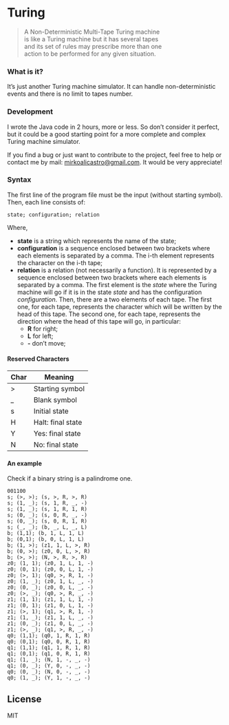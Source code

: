 <h1><a id="Turing_0"></a>Turing</h1>
<blockquote>
<p>A Non-Deterministic Multi-Tape Turing machine<br>
is like a Turing machine but it has several tapes<br>
and its set of rules may prescribe more than one<br>
action to be performed for any given situation.</p>
</blockquote>
<h3><a id="What_is_it_7"></a>What is it?</h3>
<p>It’s just another Turing machine simulator. It can handle non-deterministic events and there is no limit to tapes number.</p>
<h3><a id="Development_10"></a>Development</h3>
<p>I wrote the Java code in 2 hours, more or less. So don’t consider it perfect, but it could be a good starting point for a more complete and complex Turing machine simulator.</p>
<p>If you find a bug or just want to contribute to the project, feel free to help or contact me by mail: <a href="mailto:mirkoalicastro@gmail.com">mirkoalicastro@gmail.com</a>. It would be very appreciate!</p>
<h3><a id="Syntax_15"></a>Syntax</h3>
<p>The first line of the program file must be the input (without starting symbol).<br>
Then, each line consists of:</p>
<pre><code>state; configuration; relation
</code></pre>
<p>Where,</p>
<ul>
<li><strong>state</strong> is a string which represents the name of the state;</li>
<li><strong>configuration</strong> is a sequence enclosed between two brackets where each elements is separated by a comma. The i-th element represents the character on the i-th tape;</li>
<li><strong>relation</strong> is a relation (not necessarily a function). It is represented by a sequence enclosed between two brackets where each elements is separated by a comma. The first element is the <em>state</em> where the Turing machine will go if it is in the state <em>state</em> and has the configuration <em>configuration</em>. Then, there are a two elements of each tape. The first one, for each tape, represents the character which will be written by the head of this tape. The second one, for each tape, represents the direction where the head of this tape will go, in particular:
<ul>
<li><strong>R</strong> for right;</li>
<li><strong>L</strong> for left;</li>
<li><strong>-</strong> don’t move;</li>
</ul>
</li>
</ul>
<h4><a id="Reserved_Character_29"></a>Reserved Characters</h4>
<table class="table table-striped table-bordered">
<thead>
<tr>
<th>Char</th>
<th>Meaning</th>
</tr>
</thead>
<tbody>
<tr>
<td>&gt;</td>
<td>Starting symbol</td>
</tr>
<tr>
<td>_</td>
<td>Blank symbol</td>
</tr>
<tr>
<td>s</td>
<td>Initial state</td>
</tr>
<tr>
<td>H</td>
<td>Halt: final state</td>
</tr>
<tr>
<td>Y</td>
<td>Yes: final state</td>
</tr>
<tr>
<td>N</td>
<td>No: final state</td>
</tr>
</tbody>
</table>
<h4><a id="An_example_39"></a>An example</h4>
<p>Check if a binary string is a palindrome one.</p>
<pre><code>001100
s; (&gt;, &gt;); (s, &gt;, R, &gt;, R)
s; (1, _); (s, 1, R, _, -)
s; (1, _); (s, 1, R, 1, R)
s; (0, _); (s, 0, R, _, -)
s; (0, _); (s, 0, R, 1, R)
s; (_, _); (b, _, L, _, L)
b; (1,1); (b, 1, L, 1, L)
b; (0,1); (b, 0, L, 1, L)
b; (1, &gt;); (z1, 1, L, &gt;, R)
b; (0, &gt;); (z0, 0, L, &gt;, R)
b; (&gt;, &gt;); (N, &gt;, R, &gt;, R)
z0; (1, 1); (z0, 1, L, 1, -)
z0; (0, 1); (z0, 0, L, 1, -)
z0; (&gt;, 1); (q0, &gt;, R, 1, -)
z0; (1, _); (z0, 1, L, _, -)
z0; (0, _); (z0, 0, L, _, -)
z0; (&gt;, _); (q0, &gt;, R, _, -)
z1; (1, 1); (z1, 1, L, 1, -)
z1; (0, 1); (z1, 0, L, 1, -)
z1; (&gt;, 1); (q1, &gt;, R, 1, -)
z1; (1, _); (z1, 1, L, _, -)
z1; (0, _); (z1, 0, L, _, -)
z1; (&gt;, _); (q1, &gt;, R, _, -)
q0; (1,1); (q0, 1, R, 1, R)
q0; (0,1); (q0, 0, R, 1, R)
q1; (1,1); (q1, 1, R, 1, R)
q1; (0,1); (q1, 0, R, 1, R)
q1; (1, _); (N, 1, -, _, -)
q1; (0, _); (Y, 0, -, _, -)
q0; (0, _); (N, 0, -, _, -)
q0; (1, _); (Y, 1, -, _, -)
</code></pre>
<h2><a id="License_71"></a>License</h2>
<p>MIT</p>